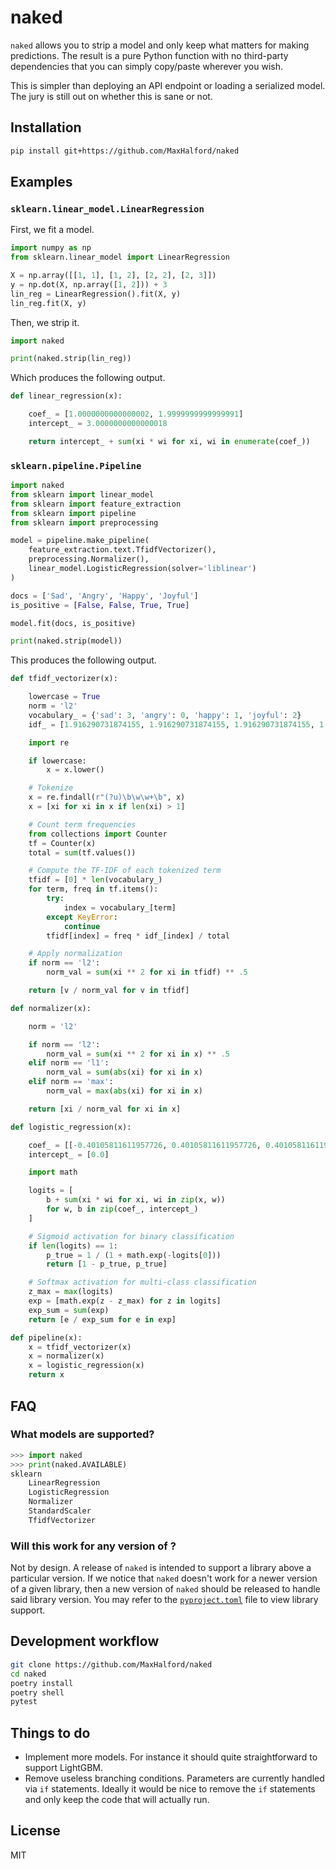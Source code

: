 # naked

`naked` allows you to strip a model and only keep what matters for making predictions. The result is a pure Python function with no third-party dependencies that you can simply copy/paste wherever you wish.

This is simpler than deploying an API endpoint or loading a serialized model. The jury is still out on whether this is sane or not.

## Installation

```sh
pip install git+https://github.com/MaxHalford/naked
```

## Examples

### `sklearn.linear_model.LinearRegression`

First, we fit a model.

```py
import numpy as np
from sklearn.linear_model import LinearRegression

X = np.array([[1, 1], [1, 2], [2, 2], [2, 3]])
y = np.dot(X, np.array([1, 2])) + 3
lin_reg = LinearRegression().fit(X, y)
lin_reg.fit(X, y)
```

Then, we strip it.

```py
import naked

print(naked.strip(lin_reg))
```

Which produces the following output.

```py
def linear_regression(x):

    coef_ = [1.0000000000000002, 1.9999999999999991]
    intercept_ = 3.0000000000000018

    return intercept_ + sum(xi * wi for xi, wi in enumerate(coef_))
```

### `sklearn.pipeline.Pipeline`

```py
import naked
from sklearn import linear_model
from sklearn import feature_extraction
from sklearn import pipeline
from sklearn import preprocessing

model = pipeline.make_pipeline(
    feature_extraction.text.TfidfVectorizer(),
    preprocessing.Normalizer(),
    linear_model.LogisticRegression(solver='liblinear')
)

docs = ['Sad', 'Angry', 'Happy', 'Joyful']
is_positive = [False, False, True, True]

model.fit(docs, is_positive)

print(naked.strip(model))
```

This produces the following output.

```py
def tfidf_vectorizer(x):

    lowercase = True
    norm = 'l2'
    vocabulary_ = {'sad': 3, 'angry': 0, 'happy': 1, 'joyful': 2}
    idf_ = [1.916290731874155, 1.916290731874155, 1.916290731874155, 1.916290731874155]

    import re

    if lowercase:
        x = x.lower()

    # Tokenize
    x = re.findall(r"(?u)\b\w\w+\b", x)
    x = [xi for xi in x if len(xi) > 1]

    # Count term frequencies
    from collections import Counter
    tf = Counter(x)
    total = sum(tf.values())

    # Compute the TF-IDF of each tokenized term
    tfidf = [0] * len(vocabulary_)
    for term, freq in tf.items():
        try:
            index = vocabulary_[term]
        except KeyError:
            continue
        tfidf[index] = freq * idf_[index] / total

    # Apply normalization
    if norm == 'l2':
        norm_val = sum(xi ** 2 for xi in tfidf) ** .5

    return [v / norm_val for v in tfidf]

def normalizer(x):

    norm = 'l2'

    if norm == 'l2':
        norm_val = sum(xi ** 2 for xi in x) ** .5
    elif norm == 'l1':
        norm_val = sum(abs(xi) for xi in x)
    elif norm == 'max':
        norm_val = max(abs(xi) for xi in x)

    return [xi / norm_val for xi in x]

def logistic_regression(x):

    coef_ = [[-0.40105811611957726, 0.40105811611957726, 0.40105811611957726, -0.40105811611957726]]
    intercept_ = [0.0]

    import math

    logits = [
        b + sum(xi * wi for xi, wi in zip(x, w))
        for w, b in zip(coef_, intercept_)
    ]

    # Sigmoid activation for binary classification
    if len(logits) == 1:
        p_true = 1 / (1 + math.exp(-logits[0]))
        return [1 - p_true, p_true]

    # Softmax activation for multi-class classification
    z_max = max(logits)
    exp = [math.exp(z - z_max) for z in logits]
    exp_sum = sum(exp)
    return [e / exp_sum for e in exp]

def pipeline(x):
    x = tfidf_vectorizer(x)
    x = normalizer(x)
    x = logistic_regression(x)
    return x
```

## FAQ

### What models are supported?

```py
>>> import naked
>>> print(naked.AVAILABLE)
sklearn
    LinearRegression
    LogisticRegression
    Normalizer
    StandardScaler
    TfidfVectorizer

```

### Will this work for any version of <insert library name>?

Not by design. A release of `naked` is intended to support a library above a particular version. If we notice that `naked` doesn't work for a newer version of a given library, then a new version of `naked` should be released to handle said library version. You may refer to the [`pyproject.toml`](pyproject.toml) file to view library support.
## Development workflow

```sh
git clone https://github.com/MaxHalford/naked
cd naked
poetry install
poetry shell
pytest
```

## Things to do

- Implement more models. For instance it should quite straightforward to support LightGBM.
- Remove useless branching conditions. Parameters are currently handled via `if` statements. Ideally it would be nice to remove the `if` statements and only keep the code that will actually run.
## License

MIT

